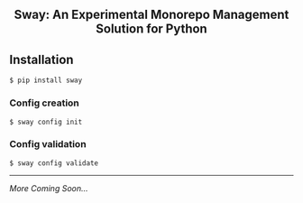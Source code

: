 <div align="center">
  <h2><strong>Sway:</strong> An Experimental Monorepo Management Solution for Python</h2>
</div>

## Installation

```console
$ pip install sway
```

### Config creation

```console
$ sway config init
```

### Config validation

```console
$ sway config validate
```

---

_More Coming Soon..._

